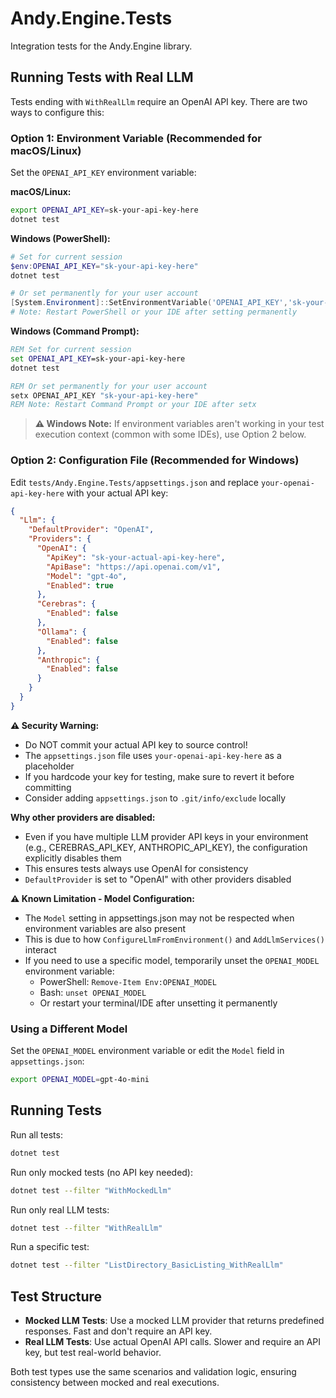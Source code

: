 # Andy.Engine.Tests

Integration tests for the Andy.Engine library.

## Running Tests with Real LLM

Tests ending with `WithRealLlm` require an OpenAI API key. There are two ways to configure this:

### Option 1: Environment Variable (Recommended for macOS/Linux)

Set the `OPENAI_API_KEY` environment variable:

**macOS/Linux:**
```bash
export OPENAI_API_KEY=sk-your-api-key-here
dotnet test
```

**Windows (PowerShell):**
```powershell
# Set for current session
$env:OPENAI_API_KEY="sk-your-api-key-here"
dotnet test

# Or set permanently for your user account
[System.Environment]::SetEnvironmentVariable('OPENAI_API_KEY','sk-your-api-key-here','User')
# Note: Restart PowerShell or your IDE after setting permanently
```

**Windows (Command Prompt):**
```cmd
REM Set for current session
set OPENAI_API_KEY=sk-your-api-key-here
dotnet test

REM Or set permanently for your user account
setx OPENAI_API_KEY "sk-your-api-key-here"
REM Note: Restart Command Prompt or your IDE after setx
```

> **⚠️ Windows Note:** If environment variables aren't working in your test execution context (common with some IDEs), use Option 2 below.

### Option 2: Configuration File (Recommended for Windows)

Edit `tests/Andy.Engine.Tests/appsettings.json` and replace `your-openai-api-key-here` with your actual API key:

```json
{
  "Llm": {
    "DefaultProvider": "OpenAI",
    "Providers": {
      "OpenAI": {
        "ApiKey": "sk-your-actual-api-key-here",
        "ApiBase": "https://api.openai.com/v1",
        "Model": "gpt-4o",
        "Enabled": true
      },
      "Cerebras": {
        "Enabled": false
      },
      "Ollama": {
        "Enabled": false
      },
      "Anthropic": {
        "Enabled": false
      }
    }
  }
}
```

**⚠️ Security Warning:**
- Do NOT commit your actual API key to source control!
- The `appsettings.json` file uses `your-openai-api-key-here` as a placeholder
- If you hardcode your key for testing, make sure to revert it before committing
- Consider adding `appsettings.json` to `.git/info/exclude` locally

**Why other providers are disabled:**
- Even if you have multiple LLM provider API keys in your environment (e.g., CEREBRAS_API_KEY, ANTHROPIC_API_KEY), the configuration explicitly disables them
- This ensures tests always use OpenAI for consistency
- `DefaultProvider` is set to "OpenAI" with other providers disabled

**⚠️ Known Limitation - Model Configuration:**
- The `Model` setting in appsettings.json may not be respected when environment variables are also present
- This is due to how `ConfigureLlmFromEnvironment()` and `AddLlmServices()` interact
- If you need to use a specific model, temporarily unset the `OPENAI_MODEL` environment variable:
  - PowerShell: `Remove-Item Env:OPENAI_MODEL`
  - Bash: `unset OPENAI_MODEL`
  - Or restart your terminal/IDE after unsetting it permanently

### Using a Different Model

Set the `OPENAI_MODEL` environment variable or edit the `Model` field in `appsettings.json`:

```bash
export OPENAI_MODEL=gpt-4o-mini
```

## Running Tests

Run all tests:
```bash
dotnet test
```

Run only mocked tests (no API key needed):
```bash
dotnet test --filter "WithMockedLlm"
```

Run only real LLM tests:
```bash
dotnet test --filter "WithRealLlm"
```

Run a specific test:
```bash
dotnet test --filter "ListDirectory_BasicListing_WithRealLlm"
```

## Test Structure

- **Mocked LLM Tests**: Use a mocked LLM provider that returns predefined responses. Fast and don't require an API key.
- **Real LLM Tests**: Use actual OpenAI API calls. Slower and require an API key, but test real-world behavior.

Both test types use the same scenarios and validation logic, ensuring consistency between mocked and real executions.
